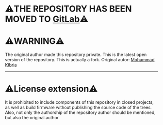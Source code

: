 <h1>⚠️THE REPOSITORY HAS BEEN MOVED TO <a href="https://gitlab.com/ReStranger/vendor_xiaomi_miuicamera-sapphire#">GitLab</a>⚠️</h1>

<h1>⚠️WARNING⚠️</h1>
The original author made this repository private. This is the latest open version of the repository. This is actually a fork. Original autor: <a href="https://github.com/kibria5">Mohammad Kibria</a>

---

<h1>⚠️License extension⚠️</h1>
It is prohibited to include components of this repository in closed projects, as well as build firmware without publishing the source code of the trees.
Also, not only the authorship of the repository author should be mentioned, but also the original author
